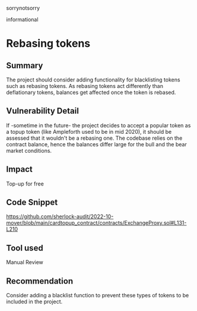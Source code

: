 sorrynotsorry

informational

# Rebasing tokens

## Summary
The project should consider adding functionality for blacklisting tokens such as rebasing tokens. As rebasing tokens act differently than deflationary tokens, balances get affected once the token is rebased.
## Vulnerability Detail
If -sometime in the future- the project decides to accept a popular token as a topup token (like Ampleforth used to be in mid 2020), it should be assessed that it wouldn't be a rebasing one. The codebase relies on the contract balance, hence the balances differ large for the bull and the bear market conditions.

## Impact
Top-up for free
## Code Snippet
https://github.com/sherlock-audit/2022-10-mover/blob/main/cardtopup_contract/contracts/ExchangeProxy.sol#L131-L210
## Tool used

Manual Review

## Recommendation
Consider adding a blacklist function to prevent these types of tokens to be included in the project.